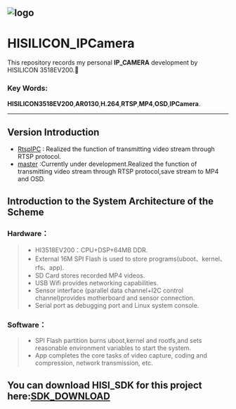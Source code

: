 
![logo](https://github.com/StdCoutZRH/HISILICON_IPCamera/blob/master/pictures/hisilicon.jpg)
---------------------------------------------------

# HISILICON_IPCamera

This repository records my personal **IP_CAMERA** development by HISILICON 3518EV200.🌼

### Key Words:
**HISILICON3518EV200**,**AR0130**,**H.264**,**RTSP**,**MP4**,**OSD**,**IPCamera**.       
 
---------------------------------------------------

## Version Introduction
* [RtspIPC](https://github.com/StdCoutZRH/HISILICON_IPCamera/tree/RtspIPCamera) : Realized the function of transmitting video stream through RTSP protocol.
* [master](https://github.com/StdCoutZRH/HISILICON_IPCamera/tree/master) :Currently under development.Realized the function of transmitting video stream through RTSP protocol,save stream to MP4 and OSD.

## Introduction to the System Architecture of the Scheme
### Hardware：
> * HI3518EV200：CPU+DSP+64MB DDR.
> * External 16M SPI Flash is used to store programs(uboot、kernel、rfs、app).
> * SD Card stores recorded MP4 videos.
> * USB Wifi provides networking capabilities.
> * Sensor interface (parallel data channel+I2C control channel)provides motherboard and sensor connection.
> * Serial port as debugging port and Linux system console.

### Software：
> * SPI Flash partition burns uboot,kernel and rootfs,and sets reasonable environment variables to start the system.
> * App completes the core tasks of video capture, coding and compression, network transmission, etc.

## You can download HISI_SDK for this project here:[SDK_DOWNLOAD](https://pan.baidu.com/s/1jpmh3GCv9kPewSqKCXY99g)


